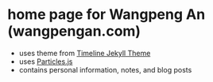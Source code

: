 # home page for Wangpeng An (wangpengan.com)

- uses theme from [Timeline Jekyll Theme](http://kirbyt.github.io/timeline-jekyll-theme)
- uses [Particles.js](https://vincentgarreau.com/particles.js/)
- contains personal information, notes, and blog posts
